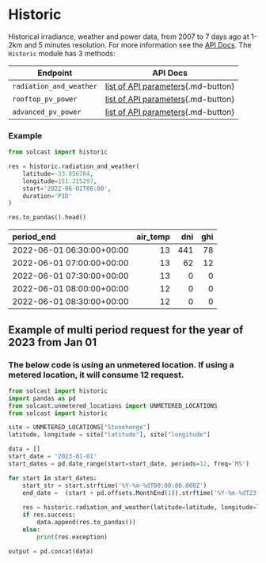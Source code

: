 # Historic

Historical irradiance, weather and power data, from 2007 to 7 days ago at 1-2km and 5 minutes resolution.
For more information see the [API Docs](https://docs.solcast.com.au/#36bffd5d-d2b5-4bc3-b757-855624432375). 
The `Historic` module has 3 methods:

| Endpoint                | API Docs                                                                                                |
|-------------------------|---------------------------------------------------------------------------------------------------------|
| `radiation_and_weather` | [list of API parameters](https://docs.solcast.com.au/#9de907e7-a52f-4993-a0f0-5cffee78ad10){.md-button} |
| `rooftop_pv_power`      | [list of API parameters](https://docs.solcast.com.au/#504e6e52-992f-4ac2-a4dc-d7ab312f992a){.md-button}                |
| `advanced_pv_power`     | [list of API parameters](https://docs.solcast.com.au/#1db1132e-8d49-4f25-939f-34883e5336c4){.md-button}               |

### Example

```python
from solcast import historic

res = historic.radiation_and_weather(
    latitude=-33.856784,
    longitude=151.215297,
    start='2022-06-01T06:00',
    duration='P1D'
)

res.to_pandas().head()
```

| period_end                |   air_temp |   dni |   ghi |
|:--------------------------|-----------:|------:|------:|
| 2022-06-01 06:30:00+00:00 |         13 |   441 |    78 |
| 2022-06-01 07:00:00+00:00 |         13 |    62 |    12 |
| 2022-06-01 07:30:00+00:00 |         13 |     0 |     0 |
| 2022-06-01 08:00:00+00:00 |         12 |     0 |     0 |
| 2022-06-01 08:30:00+00:00 |         12 |     0 |     0 |


## Example of multi period request for the year of 2023 from Jan 01
### The below code is using an unmetered location. If using a metered location, it will consume 12 request.

```python
from solcast import historic
import pandas as pd
from solcast.unmetered_locations import UNMETERED_LOCATIONS
from solcast import historic

site = UNMETERED_LOCATIONS["Stonehenge"]
latitude, longitude = site["latitude"], site["longitude"]

data = []
start_date = '2023-01-01'
start_dates = pd.date_range(start=start_date, periods=12, freq='MS')

for start in start_dates:
    start_str = start.strftime('%Y-%m-%dT00:00:00.000Z')
    end_date =  (start + pd.offsets.MonthEnd(1)).strftime('%Y-%m-%dT23:59:59.000Z')
    
    res = historic.radiation_and_weather(latitude=latitude, longitude=longitude, start=start_str, end=end_date)
    if res.success:
        data.append(res.to_pandas())
    else:
        print(res.exception)

output = pd.concat(data)
```